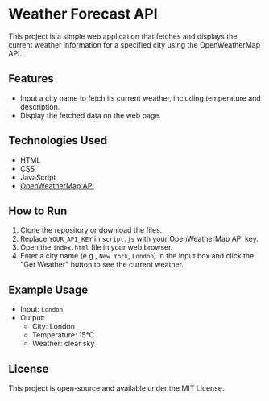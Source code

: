 # Weather Forecast API

This project is a simple web application that fetches and displays the current weather information for a specified city using the OpenWeatherMap API.

## Features

- Input a city name to fetch its current weather, including temperature and description.
- Display the fetched data on the web page.

## Technologies Used

- HTML
- CSS
- JavaScript
- [OpenWeatherMap API](https://openweathermap.org/api)

## How to Run

1. Clone the repository or download the files.
2. Replace `YOUR_API_KEY` in `script.js` with your OpenWeatherMap API key.
3. Open the `index.html` file in your web browser.
4. Enter a city name (e.g., `New York`, `London`) in the input box and click the "Get Weather" button to see the current weather.

## Example Usage

- Input: `London`
- Output:
  - City: London
  - Temperature: 15°C
  - Weather: clear sky

## License

This project is open-source and available under the MIT License.
